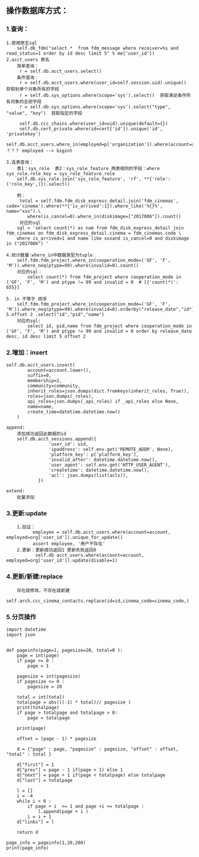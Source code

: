  ## 操作数据库方式：

### 1.查询：
    1.使用原生sql
        self.db_fdm("select *  from fdm_message where receiver=%s and read_status=1 order by id desc limit 5" % me['user_id'])
    2.acct_users 表名
        简单查询：
         r = self.db.acct_users.select() 
        条件查询：
         r = self.db.acct_users.where(user_id=self.session.uid).unique()  获取到单个对象所有的字段
         r = self.db.sys_options.where(scope='sys').select()  获取满足条件所有对象的全部字段
         r = self.db.sys_options.where(scope='sys').select("type", "value", "key")  获取指定的字段
         
         self.db.ccc_chains.where(user_id=uid).unique(default={})  
         self.db.cert_private.where(id=cert['id']).unique('id', 'privatekey')
         self.db.acct_users.where_in(employed=p['organization']).where(account=account).unique()  ？？？ employed --> bigint
         
    3.连表查询：
        表1：sys_role  表2：sys_role_feature 两表相同的字段：where sys_role.role_key = sys_role_feature.role
        self.db.sys_role.join('sys_role_feature', 'rf', **{'role': ('role_key',)}).select()
        
        例：
         total = self.fdm.fdm_disk_express_detail.join('fdm_cinemas', code='cinema').where(**{'is_arrived':1}).where_like('%{}%', name="xxx").\
            where(is_cancel=0).where_in(diskimage=["2017006"]).count()
         对应的sql
        sql = 'select count(*) as num from fdm_disk_express_detail join fdm_cinemas on fdm_disk_express_detail.cinema = fdm_cinemas.code \
        where is_arrived=1 and name like xxxand is_cancel=0 and diskimage in ("2017006") '
        
    4.统计数量:where_in中数据类型为tuple
        self.fdm.fdm_project.where_in(cooperation_mode=('GF', 'F', 'M')).where_neq(ptype=99).where(invalid=0).count()
        对应的sql：
            select count(*) from fdm_project where cooperation_mode in ('GF', 'F', 'M') and ptype != 99 and invalid = 0  # [{'count(*)': 655}]
    
    5. in 不等于 排序    
        self.fdm.fdm_project.where_in(cooperation_mode=('GF', 'F', 'M')).where_neq(ptype=99).where(invalid=0).orderby("release_date","id").desc().limit 5.offset 2 .select("id","pid","name")
        对应的sql:
            select id, pid,name from fdm_project where cooperation_mode in ('GF', 'F', 'M') and ptype != 99 and invalid = 0 order by release_date desc, id desc limit 5 offset 2
    

### 2.增加：insert
    self.db.acct_users.insert(
            account=account.lower(),
            suffix=0,
            membership=2,
            community=community,
            inherit_roles=json.dumps(dict.fromkeys(inherit_roles, True)),
            roles=json.dumps(_roles),
            api_roles=json.dumps(_api_roles) if _api_roles else None,
            name=name,
            create_time=datetime.datetime.now()
        )
        
    append:
        添加成功返回此数据的id 
        self.db.acct_sessions.append({
                    'user_id': uid,
                    'ipaddress': self.env.get('REMOTE_ADDR', None),
                    'platform_key': p['platform_key'],
                    'invalid_after': datetime.datetime.now(),
                    'user_agent': self.env.get('HTTP_USER_AGENT'),
                    'createtime': datetime.datetime.now(),
                    'acl': json.dumps(list(acls)),
                })
                
    extend:
        批量添加
                
              

  
    

### 3.更新:update
        1.验证：
              employee = self.db.acct_users.where(account=account, employed=org['user_id']).unique_for_update()
              assert employee, '用户不存在'
        2.更新：更新成功返回1 更新失败返回0
               self.db acct_users.where(account=account, employed=org['user_id']).update(disable=1)
         

### 4.更新/新建:replace    
        存在就修改，不存在就新建    
        self.arch.ccc_cinema_contacts.replace(id=id,cinema_code=cinema_code,)
               

### 5.分页操作
    import datetime
    import json
    
    
    def pageinfo(page=1, pagesize=20, total=0 ):
        page = int(page)
        if page <= 0 :
            page = 1
    
        pagesize = int(pagesize)
        if pagesize <= 0 :
            pagesize = 20
    
        total = int(total)
        totalpage = abs(((-1) * total)// pagesize )
        print(totalpage)
        if page > totalpage and totalpage > 0:
            page = totalpage
    
        print(page)
    
        offset = (page - 1) * pagesize
    
        d = {"page" : page, "pagesize" : pagesize, "offset" : offset, "total" : total }
    
        d["first"] = 1
        d["prev"] = page - 1 if(page > 1) else 1
        d["next"] = page + 1 if(page < totalpage) else totalpage
        d["last"] = totalpage
    
        l = []
        i = -4
        while i < 6 :
            if page + i  >= 1 and page +i <= totalpage :
                l.append(page + i )
            i = i + 1
        d["links"] = l
    
        return d
    
    page_info = pageinfo(1,20,200)
    print(page_info)